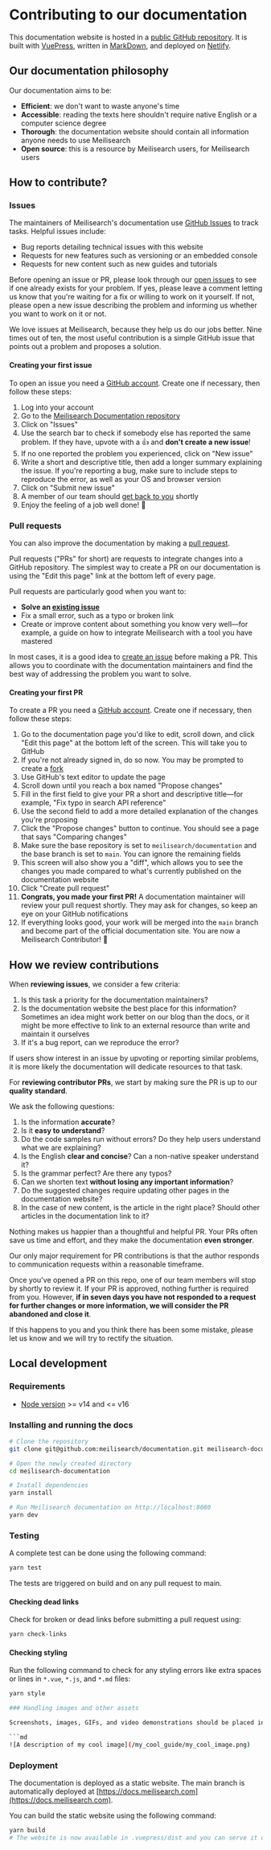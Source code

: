 # Contributing to our documentation

This documentation website is hosted in a [public GitHub repository](https://github.com/meilisearch/documentation). It is built with [VuePress](https://vuepress.github.io), written in [MarkDown](https://www.markdownguide.org/getting-started/), and deployed on [Netlify](https://www.netlify.com).

## Our documentation philosophy

Our documentation aims to be:

- **Efficient**: we don't want to waste anyone's time
- **Accessible**: reading the texts here shouldn't require native English or a computer science degree
- **Thorough**: the documentation website should contain all information anyone needs to use Meilisearch
- **Open source**: this is a resource by Meilisearch users, for Meilisearch users

## How to contribute?

### Issues

The maintainers of Meilisearch's documentation use [GitHub Issues](https://github.com/meilisearch/documentation/issues/new) to track tasks. Helpful issues include:

- Bug reports detailing technical issues with this website
- Requests for new features such as versioning or an embedded console
- Requests for new content such as new guides and tutorials

Before opening an issue or PR, please look through our [open issues](https://github.com/meilisearch/documentation/issues) to see if one already exists for your problem. If yes, please leave a comment letting us know that you're waiting for a fix or willing to work on it yourself. If not, please open a new issue describing the problem and informing us whether you want to work on it or not.

We love issues at Meilisearch, because they help us do our jobs better. Nine times out of ten, the most useful contribution is a simple GitHub issue that points out a problem and proposes a solution.

#### Creating your first issue

To open an issue you need a [GitHub account](https://github.com). Create one if necessary, then follow these steps:

1. Log into your account
2. Go to the [Meilisearch Documentation repository](https://github.com/meilisearch/documentation)
3. Click on "Issues"
4. Use the search bar to check if somebody else has reported the same problem. If they have, upvote with a 👍 and **don't create a new issue**!
5. If no one reported the problem you experienced, click on "New issue"
6. Write a short and descriptive title, then add a longer summary explaining the issue. If you're reporting a bug, make sure to include steps to reproduce the error, as well as your OS and browser version
7. Click on "Submit new issue"
8. A member of our team should [get back to you](#how-we-review-contributions) shortly
9. Enjoy the feeling of a job well done! 🎉

### Pull requests

You can also improve the documentation by making a [pull request](https://docs.github.com/en/github/collaborating-with-issues-and-pull-requests/about-pull-requests).

Pull requests ("PRs" for short) are requests to integrate changes into a GitHub repository. The simplest way to create a PR on our documentation is using the "Edit this page" link at the bottom left of every page.

Pull requests are particularly good when you want to:

- **Solve an [existing issue](https://github.com/meilisearch/documentation/issues)**
- Fix a small error, such as a typo or broken link
- Create or improve content about something you know very well—for example, a guide on how to integrate Meilisearch with a tool you have mastered

In most cases, it is a good idea to [create an issue](#creating-your-first-issue) before making a PR. This allows you to coordinate with the documentation maintainers and find the best way of addressing the problem you want to solve.

#### Creating your first PR

To create a PR you need a [GitHub account](https://github.com). Create one if necessary, then follow these steps:

1. Go to the documentation page you'd like to edit, scroll down, and click "Edit this page" at the bottom left of the screen. This will take you to GitHub
2. If you're not already signed in, do so now. You may be prompted to create a [fork](https://docs.github.com/en/github/getting-started-with-github/fork-a-repo)
3. Use GitHub's text editor to update the page
4. Scroll down until you reach a box named "Propose changes"
5. Fill in the first field to give your PR a short and descriptive title—for example, "Fix typo in search API reference"
6. Use the second field to add a more detailed explanation of the changes you're proposing
7. Click the "Propose changes" button to continue. You should see a page that says "Comparing changes"
8. Make sure the base repository is set to `meilisearch/documentation` and the base branch is set to `main`. You can ignore the remaining fields
9. This screen will also show you a "diff", which allows you to see the changes you made compared to what's currently published on the documentation website
10. Click "Create pull request"
11. **Congrats, you made your first PR!** A documentation maintainer will review your pull request shortly. They may ask for changes, so keep an eye on your GitHub notifications
12. If everything looks good, your work will be merged into the `main` branch and become part of the official documentation site. You are now a Meilisearch Contributor! 🚀

## How we review contributions

When **reviewing issues**, we consider a few criteria:

1. Is this task a priority for the documentation maintainers?
2. Is the documentation website the best place for this information? Sometimes an idea might work better on our blog than the docs, or it might be more effective to link to an external resource than write and maintain it ourselves
3. If it's a bug report, can we reproduce the error?

If users show interest in an issue by upvoting or reporting similar problems, it is more likely the documentation will dedicate resources to that task.

For **reviewing contributor PRs**, we start by making sure the PR is up to our **quality standard**.

We ask the following questions:

1. Is the information **accurate**?
2. Is it **easy to understand**?
3. Do the code samples run without errors? Do they help users understand what we are explaining?
4. Is the English **clear and concise**? Can a non-native speaker understand it?
5. Is the grammar perfect? Are there any typos?
6. Can we shorten text **without losing any important information**?
7. Do the suggested changes require updating other pages in the documentation website?
8. In the case of new content, is the article in the right place? Should other articles in the documentation link to it?

Nothing makes us happier than a thoughtful and helpful PR. Your PRs often save us time and effort, and they make the documentation **even stronger**.

Our only major requirement for PR contributions is that the author responds to communication requests within a reasonable timeframe.

Once you've opened a PR on this repo, one of our team members will stop by shortly to review it. If your PR is approved, nothing further is required from you. However, **if in seven days you have not responded to a request for further changes or more information, we will consider the PR abandoned and close it**.

If this happens to you and you think there has been some mistake, please let us know and we will try to rectify the situation.

## Local development

### Requirements

- [Node version](https://nodejs.org/en/) >= v14 and <= v16

### Installing and running the docs

```bash
# Clone the repository
git clone git@github.com:meilisearch/documentation.git meilisearch-documentation

# Open the newly created directory
cd meilisearch-documentation

# Install dependencies
yarn install

# Run Meilisearch documentation on http://localhost:8080
yarn dev
```

### Testing

A complete test can be done using the following command:

```bash
yarn test
```

The tests are triggered on build and on any pull request to main.

#### Checking dead links

Check for broken or dead links before submitting a pull request using:

```bash
yarn check-links
```

#### Checking styling

Run the following command to check for any styling errors like extra spaces or lines in `*.vue`, `*.js`, and `*.md` files:

```bash
yarn style

### Handling images and other assets

Screenshots, images, GIFs, and video demonstrations should be placed in a relevant folder under `.vuepress/public/` and then referenced from any markdown file a using relative link. For example, if you create the file `.vuepress/public/my_cool_guide/my_cool_image.png`, you would link to it from your document using

```md
![A description of my cool image](/my_cool_guide/my_cool_image.png)
```

### Deployment

The documentation is deployed as a static website. The main branch is automatically deployed at [https://docs.meilisearch.com](https://docs.meilisearch.com).

You can build the static website using the following command:

```bash
yarn build
# The website is now available in .vuepress/dist and you can serve it using any webserver.
```
